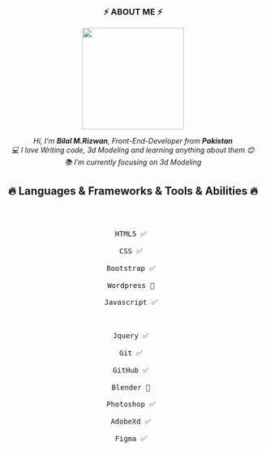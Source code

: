 <h3 align="center"> ⚡ ABOUT ME ⚡ </h3>
<p align="center">
    <img  src="https://png.pngtree.com/png-vector/20230903/ourmid/pngtree-stylized-3d-website-developer-character-illustration-png-image_9953699.png" height="200px">
</p>
<p align="center">
    <i>
        Hi, I'm <b>Bilal M.Rizwan</b>, Front-End-Developer from <b>Pakistan</b> 
        <br>
        💻 I love Writing code, 3d Modeling and learning anything about them 😊
        <br>
        📚 I’m currently focusing on 3d Modeling
    </i>
    <br>
</p>

<h2 align="center">🔥 Languages & Frameworks & Tools & Abilities 🔥</h2><br>

<p align="center">
    <kbd> <br>HTML5 ✅ <br> </kbd>
    <kbd> <br>CSS ✅ <br> </kbd>
    <kbd> <br>Bootstrap ✅ <br> </kbd>
    <kbd> <br>Wordpress 🔎 <br> </kbd>
    <kbd> <br>Javascript ✅ <br> </kbd>
    <br>
    <br>
    <kbd> <br>Jquery ✅ <br> </kbd>
    <kbd> <br>Git ✅ <br> </kbd>
    <kbd> <br>GitHub ✅ <br> </kbd>
    <kbd> <br>Blender 🔎 <br> </kbd>
    <kbd> <br>Photoshop ✅ <br> </kbd>
    <kbd> <br>AdobeXd ✅ <br> </kbd>
    <kbd> <br>Figma ✅ <br> </kbd>
</p>



